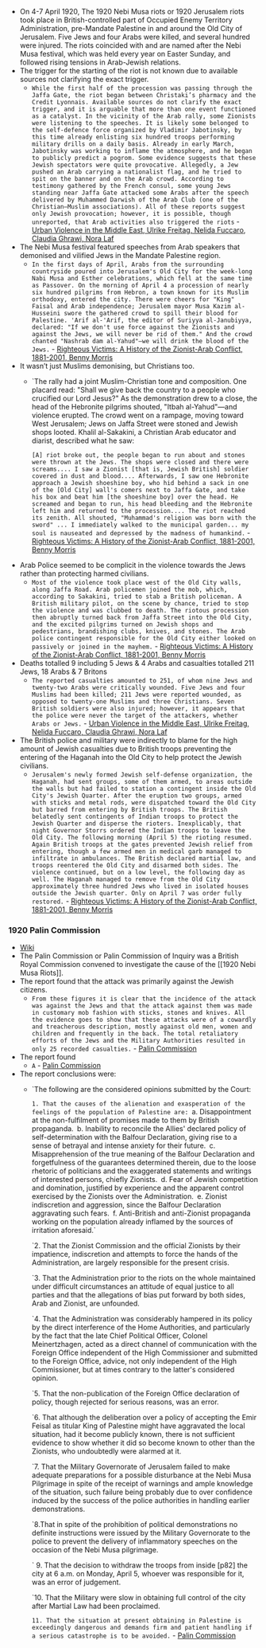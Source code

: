 - On 4-7 April 1920, The 1920 Nebi Musa riots or 1920 Jerusalem riots took place in British-controlled part of Occupied Enemy Territory Administration, pre-Mandate Palestine in and around the Old City of Jerusalem. Five Jews and four Arabs were killed, and several hundred were injured. The riots coincided with and are named after the Nebi Musa festival, which was held every year on Easter Sunday, and followed rising tensions in Arab-Jewish relations.
- The trigger for the starting of the riot is not known due to available sources not clarifying the exact trigger.
    - `While the first half of the procession was passing through the Jaffa Gate, the riot began between Christaki’s pharmacy and the Credit Lyonnais. Available sources do not clarify the exact trigger, and it is arguable that more than one event functioned as a catalyst. In the vicinity of the Arab rally, some Zionists were listening to the speeches. It is likely some belonged to the self-defence force organized by Vladimir Jabotinsky, by this time already enlisting six hundred troops performing military drills on a daily basis. Already in early March, Jabotinsky was working to inflame the atmosphere, and he began to publicly predict a pogrom. Some evidence suggests that these Jewish spectators were quite provocative. Allegedly, a Jew pushed an Arab carrying a nationalist flag, and he tried to spit on the banner and on the Arab crowd. According to testimony gathered by the French consul, some young Jews standing near Jaffa Gate attacked some Arabs after the speech delivered by Muhammed Darwish of the Arab Club (one of the Christian–Muslim associations). All of these reports suggest only Jewish provocation; however, it is possible, though unreported, that Arab activities also triggered the riots` - [Urban Violence in the Middle East, Ulrike Freitag, Nelida Fuccaro, Claudia Ghrawi, Nora Laf](https://cloudflare-ipfs.com/ipfs/bafykbzacebaaxtpwifde4o6htzs6w2pavgdxfx5uf4audruajj3xtkgezergs?filename=%28Space%20and%20Place_%2014%29%20Ulrike%20Freitag%20%28editor%29_%20Nelida%20Fuccaro%20%28editor%29_%20Claudia%20Ghrawi%20%28editor%29_%20Nora%20Lafi%20%28editor%29%20-%20Urban%20Violence%20in%20the%20Middle%20East_%20Changing%20Cityscapes%20in%20the%20Transition%20from%20Empi.pdf)
- The Nebi Musa festival featured speeches from Arab speakers that demonised and vilified Jews in the Mandate Palestine region.
    - `In the first days of April, Arabs from the surrounding countryside poured into Jerusalem's Old City for the week-long Nabi Musa and Esther celebrations, which fell at the same time as Passover. On the morning of April 4 a procession of nearly six hundred pilgrims from Hebron, a town known for its Muslim orthodoxy, entered the city. There were cheers for "King" Faisal and Arab independence; Jerusalem mayor Musa Kazim al-Husseini swore the gathered crowd to spill their blood for Palestine. 'Arif al-'Arif, the editor of Suriyya al-Janubiyya, declared: "If we don't use force against the Zionists and against the Jews, we will never be rid of them." And the crowd chanted "Nashrab dam al-Yahud"—we will drink the blood of the Jews.` - [Righteous Victims: A History of the Zionist-Arab Conflict, 1881-2001, Benny Morris](https://gateway.pinata.cloud/ipfs/bafykbzaced6rtb5d4wthw3wapbnqafd3w7znfmikvzx43dqifs5amzbyzltas?filename=Righteous%20Victims%3A%20A%20History%20of%20the%20Zionist-Arab%20Conflict%2C%20--%20Benny%20Morris%20--%202001%20--%20Vintage%20--%209780679744757%20--%200ffdde5f35058146403a55786f6cfc18%20--%20Anna%E2%80%99s%20Archive.pdf)
- It wasn’t just Muslims demonising, but Christians too.
    - `The rally had a joint Muslim-Christian tone and composition. One placard read: "Shall we give back the country to a people who crucified our Lord Jesus?" As the demonstration drew to a close, the head of the Hebronite pilgrims shouted, "Itbah al-Yahud"—and violence erupted. The crowd went on a rampage, moving toward West Jerusalem; Jews on Jaffa Street were stoned and Jewish shops looted. Khalil al-Sakakini, a Christian Arab educator and diarist, described what he saw:
      
      `[A] riot broke out, the people began to run about and stones were thrown at the Jews. The shops were closed and there were screams.... I saw a Zionist [that is, Jewish British] soldier covered in dust and blood.... Afterwards, I saw one Hebronite approach a Jewish shoeshine boy, who hid behind a sack in one of the [Old City] wall's comers next to Jaffa Gate, and take his box and beat him [the shoeshine boy] over the head. He screamed and began to run, his head bleeding and the Hebronite left him and returned to the procession.... The riot reached its zenith. All shouted, "Muhammad's religion was born with the sword" ... I immediately walked to the municipal garden... my soul is nauseated and depressed by the madness of humankind.` - [Righteous Victims: A History of the Zionist-Arab Conflict, 1881-2001, Benny Morris](https://gateway.pinata.cloud/ipfs/bafykbzaced6rtb5d4wthw3wapbnqafd3w7znfmikvzx43dqifs5amzbyzltas?filename=Righteous%20Victims%3A%20A%20History%20of%20the%20Zionist-Arab%20Conflict%2C%20--%20Benny%20Morris%20--%202001%20--%20Vintage%20--%209780679744757%20--%200ffdde5f35058146403a55786f6cfc18%20--%20Anna%E2%80%99s%20Archive.pdf) 
- Arab Police seemed to be complicit in the violence towards the Jews rather than protecting harmed civilians.
    - `Most of the violence took place west of the Old City walls, along Jaffa Road. Arab policemen joined the mob, which, according to Sakakini, tried to stab a British policeman. A British military pilot, on the scene by chance, tried to stop the violence and was clubbed to death. The riotous procession then abruptly turned back from Jaffa Street into the Old City, and the excited pilgrims turned on Jewish shops and pedestrians, brandishing clubs, knives, and stones. The Arab police contingent responsible for the Old City either looked on passively or joined in the mayhem.` - [Righteous Victims: A History of the Zionist-Arab Conflict, 1881-2001, Benny Morris](https://gateway.pinata.cloud/ipfs/bafykbzaced6rtb5d4wthw3wapbnqafd3w7znfmikvzx43dqifs5amzbyzltas?filename=Righteous%20Victims%3A%20A%20History%20of%20the%20Zionist-Arab%20Conflict%2C%20--%20Benny%20Morris%20--%202001%20--%20Vintage%20--%209780679744757%20--%200ffdde5f35058146403a55786f6cfc18%20--%20Anna%E2%80%99s%20Archive.pdf)
- Deaths totalled 9 including 5 Jews & 4 Arabs and casualties totalled 211 Jews, 18 Arabs & 7 Britons
    - `The reported casualties amounted to 251, of whom nine Jews and twenty-two Arabs were critically wounded. Five Jews and four Muslims had been killed; 211 Jews were reported wounded, as opposed to twenty-one Muslims and three Christians. Seven British soldiers were also injured; however, it appears that the police were never the target of the attackers, whether Arabs or Jews.` - [Urban Violence in the Middle East, Ulrike Freitag, Nelida Fuccaro, Claudia Ghrawi, Nora Laf](https://cloudflare-ipfs.com/ipfs/bafykbzacebaaxtpwifde4o6htzs6w2pavgdxfx5uf4audruajj3xtkgezergs?filename=%28Space%20and%20Place_%2014%29%20Ulrike%20Freitag%20%28editor%29_%20Nelida%20Fuccaro%20%28editor%29_%20Claudia%20Ghrawi%20%28editor%29_%20Nora%20Lafi%20%28editor%29%20-%20Urban%20Violence%20in%20the%20Middle%20East_%20Changing%20Cityscapes%20in%20the%20Transition%20from%20Empi.pdf)
- The British police and military were indirectly to blame for the high amount of Jewish casualties due to British troops preventing the entering of the Haganah into the Old City to help protect the Jewish civilians.
    - `Jerusalem's newly formed Jewish self-defense organization, the Haganah, had sent groups, some of them armed, to areas outside the walls but had failed to station a contingent inside the Old City's Jewish Quarter. After the eruption two groups, armed with sticks and metal rods, were dispatched toward the Old City but barred from entering by British troops. The British belatedly sent contingents of Indian troops to protect the Jewish Quarter and disperse the rioters. Inexplicably, that night Governor Storrs ordered the Indian troops to leave the Old City. The following morning (April 5) the rioting resumed. Again British troops at the gates prevented Jewish relief from entering, though a few armed men in medical garb managed to infiltrate in ambulances. The British declared martial law, and troops reentered the Old City and disarmed both sides. The violence continued, but on a low level, the following day as well. The Haganah managed to remove from the Old City approximately three hundred Jews who lived in isolated houses outside the Jewish quarter. Only on April 7 was order fully restored.`  - [Righteous Victims: A History of the Zionist-Arab Conflict, 1881-2001, Benny Morris](https://gateway.pinata.cloud/ipfs/bafykbzaced6rtb5d4wthw3wapbnqafd3w7znfmikvzx43dqifs5amzbyzltas?filename=Righteous%20Victims%3A%20A%20History%20of%20the%20Zionist-Arab%20Conflict%2C%20--%20Benny%20Morris%20--%202001%20--%20Vintage%20--%209780679744757%20--%200ffdde5f35058146403a55786f6cfc18%20--%20Anna%E2%80%99s%20Archive.pdf)

### 1920 Palin Commission
- [Wiki](https://en.wikipedia.org/wiki/Palin_Commission)
- The Palin Commission or Palin Commission of Inquiry was a British Royal Commission convened to investigate the cause of the [[1920 Nebi Musa Riots]].
- The report found that the attack was primarily against the Jewish citizens.
    - `From these figures it is clear that the incidence of the attack was against the Jews and that the attack against them was made in customary mob fashion with sticks, stones and knives. All the evidence goes to show that these attacks were of a cowardly and treacherous description, mostly against old men, women and children and frequently in the back. The total retaliatory efforts of the Jews and the Military Authorities resulted in only 25 recorded casualties.` - [Palin Commission](http://users.cecs.anu.edu.au/~bdm/yabber/yabber_palin.html)
- The report found
	- `A` - [Palin Commission](http://users.cecs.anu.edu.au/~bdm/yabber/yabber_palin.html)
- The report conclusions were:
    - `The following are the considered opinions submitted by the Court:
      
      `1. That the causes of the alienation and exasperation of the feelings of the population of Palestine are:
	      `a. Disappointment at the non-fulfilment of promises made to them by British propaganda.`
	      `b. Inability to reconcile the Allies' declared policy of self-determination with the Balfour Declaration, giving rise to a sense of betrayal and intense anxiety for their future.`
	      `c. Misapprehension of the true meaning of the Balfour Declaration and forgetfulness of the guarantees determined therein, due to the loose rhetoric of politicians and the exaggerated statements and writings of interested persons, chiefly Zionists.`
	      `d. Fear of Jewish competition and domination, justified by experience and the apparent control exercised by the Zionists over the Administration.` `e. Zionist indiscretion and aggression, since the Balfour Declaration aggravating such fears.`
	      `f. Anti-British and anti-Zionist propaganda working on the population already inflamed by the sources of irritation aforesaid.`
      
      `2. That the Zionist Commission and the official Zionists by their impatience, indiscretion and attempts to force the hands of the Administration, are largely responsible for the present crisis.
      
      `3. That the Administration prior to the riots on the whole maintained under difficult circumstances an attitude of equal justice to all parties and that the allegations of bias put forward by both sides, Arab and Zionist, are unfounded.
      
      `4. That the Administration was considerably hampered in its policy by the direct interference of the Home Authorities, and particularly by the fact that the late Chief Political Officer, Colonel Meinertzhagen, acted as a direct channel of communication with the Foreign Office independent of the High Commissioner and submitted to the Foreign Office, advice, not only independent of the High Commissioner, but at times contrary to the latter's considered opinion.
      
      `5. That the non-publication of the Foreign Office declaration of policy, though rejected for serious reasons, was an error.
      
      `6. That although the deliberation over a policy of accepting the Emir Feisal as titular King of Palestine might have aggravated the local situation, had it become publicly known, there is not sufficient evidence to show whether it did so become known to other than the Zionists, who undoubtedly were alarmed at it.
      
      `7. That the Military Governorate of Jerusalem failed to make adequate preparations for a possible disturbance at the Nebi Musa Pilgrimage in spite of the receipt of warnings and ample knowledge of the situation, such failure being probably due to over confidence induced by the success of the police authorities in handling earlier demonstrations.
      
      `8.That in spite of the prohibition of political demonstrations no definite instructions were issued by the Military Governorate to the police to prevent the delivery of inflammatory speeches on the occasion of the Nebi Musa pilgrimage.
      
      ` 9. That the decision to withdraw the troops from inside [p82] the city at 6 a.m. on Monday, April 5, whoever was responsible for it, was an error of judgement.
      
      `10. That the Military were slow in obtaining full control of the city after Martial Law had been proclaimed.
      
      `11. That the situation at present obtaining in Palestine is exceedingly dangerous and demands firm and patient handling if a serious catastrophe is to be avoided.` - [Palin Commission](http://users.cecs.anu.edu.au/~bdm/yabber/yabber_palin.html)    